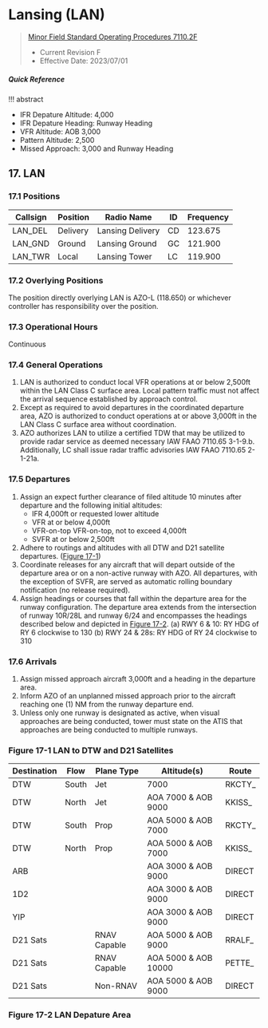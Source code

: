 # Lansing (LAN)
> [Minor Field Standard Operating Procedures 7110.2F](../../authority-sections/7110.2F-authority.md)
> - Current Revision F
> - Effective Date: 2023/07/01

##### Quick Reference
!!! abstract
- IFR Depature Altitude: 4,000
- IFR Depature Heading: Runway Heading
- VFR Altitude: AOB 3,000
- Pattern Altitude: 2,500
- Missed Approach: 3,000 and Runway Heading

## 17. LAN

### 17.1 Positions
| Callsign | Position | Radio Name | ID | Frequency |
| -- | -- | -- | -- | -- |
| LAN_DEL | Delivery |  Lansing Delivery | CD | 123.675 |
| LAN_GND | Ground |  Lansing Ground | GC | 121.900 |
| LAN_TWR | Local |  Lansing Tower | LC | 119.900 |

### 17.2 Overlying Positions
The position directly overlying LAN is AZO-L (118.650) or whichever controller has responsibility over the position.

### 17.3 Operational Hours
Continuous

### 17.4 General Operations
1. LAN is authorized to conduct local VFR operations at or below 2,500ft within the LAN Class C surface area. Local pattern traffic must not affect the arrival sequence established by approach control.
2. Except as required to avoid departures in the coordinated departure area, AZO is authorized to conduct operations at or above 3,000ft in the LAN Class C surface area without coordination.
3. AZO authorizes LAN to utilize a certified TDW that may be utilized to provide radar service as deemed necessary IAW FAAO 7110.65 3-1-9.b. Additionally, LC shall issue radar traffic advisories IAW FAAO 7110.65 2-1-21a.


### 17.5 Departures
1. Assign an expect further clearance of filed altitude 10 minutes after departure and the following initial altitudes:
    - IFR 4,000ft or requested lower altitude
    - VFR at or below 4,000ft
    - VFR-on-top VFR-on-top, not to exceed 4,000ft
    - SVFR at or below 2,500ft
2. Adhere to routings and altitudes with all DTW and D21 satellite departures. ([Figure 17-1](#figure-17-1-lan-to-dtw-and-d21-satellites))
3. Coordinate releases for any aircraft that will depart outside of the departure area or on a non-active runway with AZO. All departures, with the exception of SVFR, are served as automatic rolling boundary notification (no release required).
4. Assign headings or courses that fall within the departure area for the runway configuration. The departure area extends from the intersection of runway 10R/28L and runway 6/24 and encompasses the headings  described below and depicted in [Figure 17-2](#figure-17-2-lan-depature-area).
(a) RWY 6 & 10: RY HDG of RY 6 clockwise to 130
(b) RWY 24 & 28s: RY HDG of RY 24 clockwise to 310


### 17.6 Arrivals
1. Assign missed approach aircraft 3,000ft and a heading in the departure area.
2. Inform AZO of an unplanned missed approach prior to the aircraft reaching one (1) NM from the runway departure end.
3. Unless only one runway is designated as active, when visual approaches are being conducted, tower must state on the ATIS that approaches are being conducted to multiple runways.

### Figure 17-1 LAN to DTW and D21 Satellites
| Destination | Flow | Plane Type | Altitude(s) | Route |
| -- | -- | -- | -- | -- |
| DTW | South | Jet | 7000 | RKCTY_ |
| DTW | North | Jet | AOA 7000 & AOB 9000 | KKISS_ |
| DTW | South | Prop | AOA 5000 & AOB 7000 | RKCTY_ | 
| DTW | North | Prop | AOA 5000 & AOB 7000 | KKISS_ | 
| ARB | | | AOA 3000 & AOB 9000 | DIRECT |
| 1D2 | | | AOA 3000 & AOB 9000 | DIRECT |
| YIP | | | AOA 3000 & AOB 9000 | DIRECT |
| D21 Sats | | RNAV Capable | AOA 5000 & AOB 9000 | RRALF_ | 
| D21 Sats | | RNAV Capable | AOA 5000 & AOB 10000 | PETTE_ | 
| D21 Sats | | Non-RNAV | AOA 5000 & AOB 9000 | DIRECT | 


### Figure 17-2 LAN Depature Area
